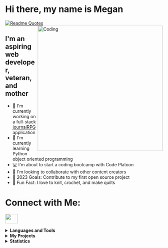 <h1> Hi there, my name is Megan</h1>

[![Readme Quotes](https://quotes-github-readme.vercel.app/api?type=horizontal&theme=dark)](https://github.com/piyushsuthar/github-readme-quotes)
<img align="right" alt="Coding" width="400" src="https://media.tenor.com/GYW1mlH5CRoAAAAi/gabby-knitting.gif">

## I'm an aspiring web developer, veteran, and mother
- 📓 I'm currently working on a full-stack [journalRPG](https://github.com/theQuiltingRiverOtter/journalRPG) application
- 🐍 I'm currently learning Python object oriented programming
- 💻 I'm about to start a coding bootcamp with Code Platoon 
- 🤝 I'm looking to collaborate with other content creators
- 📆 2023 Goals: Contribute to my first open source project
- 🧶 Fun Fact: I love to knit, crochet, and make quilts
  

# Connect with Me:
<p align="left">
<a href="www.linkedin.com/in/megan-buck-63112327b" target="blank"><img align="center" src="https://cdn.jsdelivr.net/npm/simple-icons@3.0.1/icons/linkedin.svg" alt="" height="30" width="40" /></a>
</p>


<details>
<summary><b> Languages and Tools  </b></summary>
  
![Visual Studio Code](https://img.shields.io/badge/Visual%20Studio%20Code-0078d7.svg?style=for-the-badge&logo=visual-studio-code&logoColor=white)
![HTML5](https://img.shields.io/badge/html5-%23E34F26.svg?style=for-the-badge&logo=html5&logoColor=white)
![CSS3](https://img.shields.io/badge/css3-%231572B6.svg?style=for-the-badge&logo=css3&logoColor=white)
![JavaScript](https://img.shields.io/badge/javascript-%23323330.svg?style=for-the-badge&logo=javascript&logoColor=%23F7DF1E)
![Python](https://img.shields.io/badge/python-3670A0?style=for-the-badge&logo=python&logoColor=ffdd54)
![React](https://img.shields.io/badge/react-%2320232a.svg?style=for-the-badge&logo=react&logoColor=%2361DAFB)
![MongoDB](https://img.shields.io/badge/MongoDB-%234ea94b.svg?style=for-the-badge&logo=mongodb&logoColor=white)
![Godot Engine](https://img.shields.io/badge/GODOT-%23FFFFFF.svg?style=for-the-badge&logo=godot-engine)
</details>

<details>
  <summary><b> My Projects </b></summary>
  <table>
  <thead>
    <tr>
      <th>Project Name</th>
      <th>Live Site</th>
      <th>Skills Used</th>
      <th>Description</th>
    </tr>
  </thead>
  <tbody>
    <tr>
      <td><b><a href="https://github.com/theQuiltingRiverOtter/Chinese-Flashcards">Chinese Flash Card</a> </b></td>
      <td><a href="https://thequiltingriverotter.github.io/Chinese-Flashcards/">Chinese Flash Cards</a></td>
      <td> HTML, CSS, Javascript</td>
      <td> WIP: This was built to replace the traditional two-sided flash card applications because they are inconvenient for 
        languages that use characters such as Chinese or Japanse</td>
    </tr>
     <tr>
      <td><b><a href="https://github.com/theQuiltingRiverOtter/journalRPG">Full Stack Journal RPG </a>  </b></td>
      <td>Not deployed yet, here is example sight without back-end<a href="https://thequiltingriverotter.github.io/AloneAmongTheStars/">Alone Among the Stars</a></td>
      <td> Express, EJS, Material Framework, Javascript</td>
      <td> WIP: This application is intended to provide prompts for different journaling RPGs. In the end, it should have several games, log-in functions, and back-end storage</td>
    </tr>
     <tr>
      <td><b><a href="https://github.com/theQuiltingRiverOtter/mathMessage">mathMessage</a>  </b></td>
       <td><a href="https://thequiltingriverotter.github.io/mathMessage/">Math Message</a>
      <td> React and Javascript</td>
      <td> Converts a message into a series of math problems and provides a legend to figure out what the message is</td>
    </tr>
    <tr>
      <td><b><a href="https://github.com/theQuiltingRiverOtter/PoetryMemorization">PoetryMemorization</a>  </b></td>
      <td><a href="https://thequiltingriverotter.github.io/PoetryMemorization/"> Poetry Memorization</a></td>
      <td>Javascript, HTML, CSS</td>
      <td> WIP: A website to help people memorize poetry </td>
    </tr>
  	<tr>
      <td><b><a href="https://github.com/theQuiltingRiverOtter/TOPcalculator">Calculator</a>  </b></td>
      <td><a href="https://thequiltingriverotter.github.io/TOPcalculator/">TOP Calculator<a/></td>
      <td> HTML, CSS, Javascript</td>
      <td>A calculator built as a part of The Odin Project Fundaments Course</td>
    </tr>
    <tr>
      <td><b><a href="https://github.com/theQuiltingRiverOtter/etch-a-sketch">Etch a Sketch</a></b></td>
      <td><a href="https://thequiltingriverotter.github.io/etch-a-sketch/">Etch a Sketch</a></td>
      <td>HTML, CSS, Javascript</td>
      <td>An Etcha Sketch project made for The Odin Project</td>
    </tr>
    <tr>
      <td><b><a href="https://github.com/theQuiltingRiverOtter/rock-paper-scissors">Rock, Paper, Scissors</a></b></td>
      <td><a href="https://thequiltingriverotter.github.io/rock-paper-scissors/">Rock, Paper, Scissors</a></td>
      <td>HTML, CSS, Javascript</td>
      <td>A Rock, Paper, Scissors game made for The Odin Project</td>
    </tr>
    <tr>
      <td><b><a href="https://github.com/theQuiltingRiverOtter/PokeDex">PokeDex</a></b></td>
      <td></td>
      <td>Express, EJS, CSS, Javascript</td>
      <td>A project to show Pokemon built to practice APIs</td>
    </tr>        
  </tbody>
  </table>
</details>

<details>
<summary><b>  Statistics  </b></summary>
<div align="center">
  
[![Top Langs](https://github-readme-stats-git-masterrstaa-rickstaa.vercel.app/api/top-langs/?username=theQuiltingRiverOtter)](https://github.com/anuraghazra/github-readme-stats)

[![trophy](https://github-profile-trophy.vercel.app/?username=theQuiltingRiverOtter&theme=monokai)](https://github.com/theQuiltingRiverOtter/github-profile-trophy)

</div>
</details>
